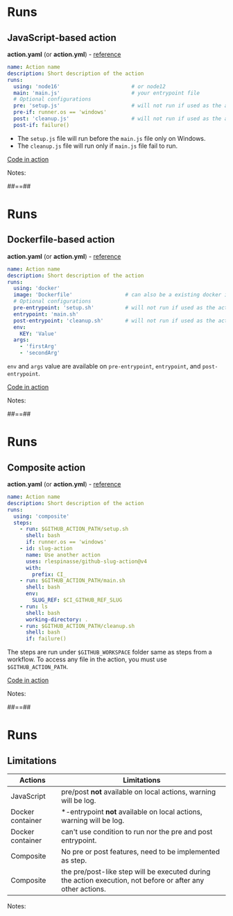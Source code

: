 <!-- .slide: class="with-code" -->

# Runs

## JavaScript-based action

**action.yaml** (or **action.yml**) - [reference](https://docs.github.com/en/actions/creating-actions/metadata-syntax-for-github-actions#runs-for-javascript-actions)

```yaml [3-5|7-8|9-10]
name: Action name
description: Short description of the action
runs:
  using: 'node16'                       # or node12
  main: 'main.js'                       # your entrypoint file
  # Optional configurations
  pre: 'setup.js'                       # will not run if used as the action is locally run
  pre-if: runner.os == 'windows'
  post: 'cleanup.js'                    # will not run if used as the action is locally run
  post-if: failure()
```

- The `setup.js` file will run before the `main.js` file only on Windows.
- The `cleanup.js` file will run only if `main.js` file fail to run.

[Code in action](https://github.com/sfeir-open-source/sfeir-school-github-action-dev/blob/main/.github/workflows/syntax.yaml)
<!-- .element: class="credits" -->

Notes:

##==##

<!-- .slide: class="with-code" -->

# Runs

## Dockerfile-based action

**action.yaml** (or **action.yml**) - [reference](https://docs.github.com/en/actions/creating-actions/metadata-syntax-for-github-actions#runs-for-docker-container-actions)

```yaml [3-5|7-9|10-11|12-14]
name: Action name
description: Short description of the action
runs:
  using: 'docker'
  image: 'Dockerfile'                 # can also be a existing docker image => docker://debian:stretch
  # Optional configurations
  pre-entrypoint: 'setup.sh'          # will not run if used as the action is locally run
  entrypoint: 'main.sh'
  post-entrypoint: 'cleanup.sh'       # will not run if used as the action is locally run
  env:
    KEY: 'Value'
  args:
    - 'firstArg'
    - 'secondArg'
```

`env` and `args` value are available on `pre-entrypoint`, `entrypoint`, and `post-entrypoint`.

[Code in action](https://github.com/sfeir-open-source/sfeir-school-github-action-dev/blob/main/.github/workflows/syntax.yaml)
<!-- .element: class="credits" -->

Notes:

##==##

<!-- .slide: class="with-code" -->

# Runs

## Composite action

**action.yaml** (or **action.yml**) - [reference](https://docs.github.com/en/actions/creating-actions/metadata-syntax-for-github-actions#runs-for-composite-actions)

```yaml [3-5|6-8|9-13|14-17|18-20|21-23]
name: Action name
description: Short description of the action
runs:
  using: 'composite'
  steps:
    - run: $GITHUB_ACTION_PATH/setup.sh
      shell: bash
      if: runner.os == 'windows'
    - id: slug-action
      name: Use another action
      uses: rlespinasse/github-slug-action@v4
      with:
        prefix: CI_
    - run: $GITHUB_ACTION_PATH/main.sh
      shell: bash
      env:
        SLUG_REF: $CI_GITHUB_REF_SLUG
    - run: ls
      shell: bash
      working-directory: .
    - run: $GITHUB_ACTION_PATH/cleanup.sh
      shell: bash
      if: failure()
```

The steps are run under `$GITHUB_WORKSPACE` folder same as steps from a workflow.
To access any file in the action, you must use `$GITHUB_ACTION_PATH`.

[Code in action](https://github.com/sfeir-open-source/sfeir-school-github-action-dev/blob/main/.github/workflows/syntax.yaml)
<!-- .element: class="credits" -->

Notes:

##==##

# Runs

## Limitations

| Actions          | Limitations                                                                                                 |
|------------------|-------------------------------------------------------------------------------------------------------------|
| JavaScript       | pre/post **not** available on local actions, warning will be log.                                           |
| Docker container | \*-entrypoint **not** available on local actions, warning will be log.                                      |
| Docker container | can't use condition to run nor the pre and post entrypoint.                                                 |
| Composite        | No pre or post features, need to be implemented as step.                                                    |
| Composite        | the pre/post-like step will be executed during the action execution, not before or after any other actions. |

Notes:
